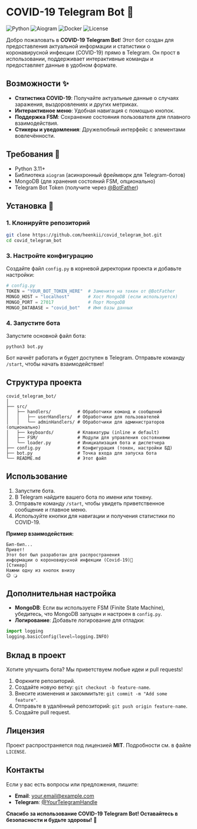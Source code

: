 # COVID-19 Telegram Bot 🦠

![Python](https://img.shields.io/badge/Python-3.11-blue)
![Aiogram](https://img.shields.io/badge/Aiogram-2.x-green)
![Docker](https://img.shields.io/badge/docker-4.x-blue)
![License](https://img.shields.io/badge/License-MIT-yellow)

Добро пожаловать в **COVID-19 Telegram Bot**! Этот бот создан для предоставления актуальной информации и статистики о коронавирусной инфекции (COVID-19) прямо в Telegram. Он прост в использовании, поддерживает интерактивные команды и предоставляет данные в удобном формате.

## Возможности ✨

- **Статистика COVID-19**: Получайте актуальные данные о случаях заражения, выздоровлениях и других метриках.
- **Интерактивное меню**: Удобная навигация с помощью кнопок.
- **Поддержка FSM**: Сохранение состояния пользователя для плавного взаимодействия.
- **Стикеры и уведомления**: Дружелюбный интерфейс с элементами вовлечённости.

## Требования 👋

- Python 3.11+
- Библиотека `aiogram` (асинхронный фреймворк для Telegram-ботов)
- MongoDB (для хранения состояний FSM, опционально)
- Telegram Bot Token (получите через [@BotFather](https://t.me/BotFather))

## Установка 🚀

### 1. Клонируйте репозиторий

```bash
git clone https://github.com/heenkii/covid_telegram_bot.git
cd covid_telegram_bot
```

### 3. Настройте конфигурацию

Создайте файл `config.py` в корневой директории проекта и добавьте настройки:

```python
# config.py
TOKEN = "YOUR_BOT_TOKEN_HERE"  # Замените на токен от @BotFather
MONGO_HOST = "localhost"       # Хост MongoDB (если используется)
MONGO_PORT = 27017             # Порт MongoDB
MONGO_DATABASE = "covid_bot"   # Имя базы данных
```

### 4. Запустите бота

Запустите основной файл бота:

```bash/sh/fish
python3 bot.py
```

Бот начнёт работать и будет доступен в Telegram. Отправьте команду `/start`, чтобы начать взаимодействие!

## Структура проекта

```
covid_telegram_bot/
│
├── src/
│   ├── handlers/          # Обработчики команд и сообщений
│   │   ├── userHandlers/  # Обработчики для пользователей
│   │   └── adminHandlers/ # Обработчики для администраторов (опционально)
│   ├── keyboards/         # Клавиатуры (inline и default)
│   ├── FSM/               # Модули для управления состояниями
│   └── loader.py          # Инициализация бота и диспетчера
├── config.py              # Конфигурация (токен, настройки БД)
├── bot.py                 # Точка входа для запуска бота
└── README.md              # Этот файл
```

## Использование

1. Запустите бота.
2. В Telegram найдите вашего бота по имени или токену.
3. Отправьте команду `/start`, чтобы увидеть приветственное сообщение и главное меню.
4. Используйте кнопки для навигации и получения статистики по COVID-19.

**Пример взаимодействия:**

```
Бип-бип...
Привет!
Этот бот был разработан для распространения
информации о короновирусной инфекции (Covid-19)🦠
[Стикер]
Нажми одну из кнопок внизу
😉 🔾
```

## Дополнительная настройка

- **MongoDB**: Если вы используете FSM (Finite State Machine), убедитесь, что MongoDB запущен и настроен в `config.py`.
- **Логирование**: Добавьте логирование для отладки:

```python
import logging
logging.basicConfig(level=logging.INFO)
```

## Вклад в проект

Хотите улучшить бота? Мы приветствуем любые идеи и pull requests!

1. Форкните репозиторий.
2. Создайте новую ветку: `git checkout -b feature-name`.
3. Внесите изменения и закоммитьте: `git commit -m "Add some feature"`.
4. Отправьте в удалённый репозиторий: `git push origin feature-name`.
5. Создайте pull request.

## Лицензия

Проект распространяется под лицензией **MIT**. Подробности см. в файле `LICENSE`.

## Контакты

Если у вас есть вопросы или предложения, пишите:

- **Email**: your.email@example.com
- **Telegram**: [@YourTelegramHandle](https://t.me/YourTelegramHandle)

**Спасибо за использование COVID-19 Telegram Bot! Оставайтесь в безопасности и будьте здоровы!** 🤍
